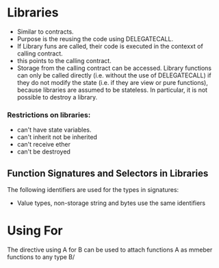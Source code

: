 # Libraries

- Similar to contracts.
- Purpose is the reusing the code using DELEGATECALL.
- If Library funs are called, their code is executed in the contexxt of calling contract.
- this points to the calling contract.
- Storage from the calling contract can be accessed.
 Library functions can only be called directly (i.e. without the use of DELEGATECALL) if they do not modify the state (i.e. if they are view or pure functions), because libraries are assumed to be stateless. In particular, it is not possible to destroy a library.


### Restrictions on libraries:

 - can't have state variables.
 - can't inherit not be inherited
 - can't receive ether
 - can't be destroyed


## Function Signatures and Selectors in Libraries

The following identifiers are used for the types in signatures:

- Value types, non-storage string and bytes use the same identifiers

# Using For

The directive using A for B can be used to attach functions A as mmeber functions to any type B/



